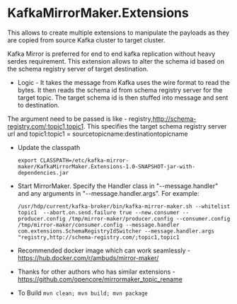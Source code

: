 KafkaMirrorMaker.Extensions
======================================

This allows to create multiple extensions to manipulate the payloads as they are copied from source Kafka cluster to target cluster.

Kafka Mirror is preferred for end to end kafka replication without heavy serdes requirement. This extension allows to alter the schema id 
based on the schema registry server of target destination.

* Logic - It takes the message from Kafka uses the wire format to read the bytes. It then reads the schema id from schema registry server for the target topic.
The target schema id is then stuffed into message and sent to destination.  

The argument need to be passed is like - registry,http://schema-registry.com/;topic1,topic1. This specifies the target schema registry server url and topic1:topic1 = sourcetopicname:destinationtopicname

* Update the classpath 

    `export CLASSPATH=/etc/kafka-mirror-maker/KafkaMirrorMaker.Extensions-1.0-SNAPSHOT-jar-with-dependencies.jar`

* Start MirrorMaker. Specify the Handler class in "--message.handler" and any arguments in "--message.handler.args". For example:

    `/usr/hdp/current/kafka-broker/bin/kafka-mirror-maker.sh --whitelist topic1  --abort.on.send.failure true --new.consumer --producer.config /tmp/mirror-maker/producer.config --consumer.config /tmp/mirror-maker/consumer.config --message.handler com.extensions.SchemaRegistryIdSwitcher --message.handler.args "registry,http://schema-registry.com/;topic1,topic1`


* Recommended docker image which can work seamlessly - https://hub.docker.com/r/ambuds/mirror-maker/

* Thanks for other authors who has similar extensions - https://github.com/opencore/mirrormaker_topic_rename

* To Build 
     `mvn clean; mvn build; mvn package`